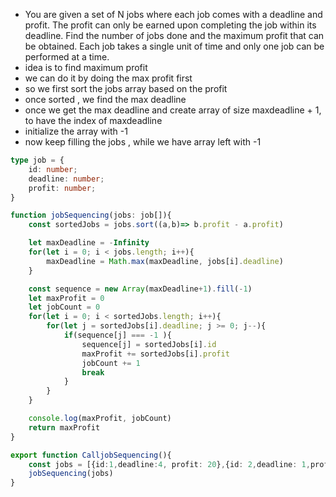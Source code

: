 - You are given a set of N jobs where each job comes with a deadline and profit. The profit can only be earned upon completing the job within its deadline. Find the number of jobs done and the maximum profit that can be obtained. Each job takes a single unit of time and only one job can be performed at a time.
- idea is to find maximum profit 
- we can do it by doing the max profit first 
- so we first sort the jobs array based on the profit
- once sorted , we find the max deadline 
- once we get the max deadline and create array of size maxdeadline + 1, to have the index of maxdeadline
- initialize the array with -1 
- now keep filling the jobs , while we have array left with -1
```ts
type job = {
    id: number;
    deadline: number;
    profit: number;
}

function jobSequencing(jobs: job[]){
    const sortedJobs = jobs.sort((a,b)=> b.profit - a.profit)

    let maxDeadline = -Infinity
    for(let i = 0; i < jobs.length; i++){
        maxDeadline = Math.max(maxDeadline, jobs[i].deadline)
    }

    const sequence = new Array(maxDeadline+1).fill(-1)
    let maxProfit = 0
    let jobCount = 0
    for(let i = 0; i < sortedJobs.length; i++){
        for(let j = sortedJobs[i].deadline; j >= 0; j--){
            if(sequence[j] === -1 ){
                sequence[j] = sortedJobs[i].id
                maxProfit += sortedJobs[i].profit
                jobCount += 1
                break
            }
        }
    }

    console.log(maxProfit, jobCount)
    return maxProfit
}

export function CalljobSequencing(){
    const jobs = [{id:1,deadline:4, profit: 20},{id: 2,deadline: 1,profit: 10},{id: 3,deadline:1,profit: 40},{id: 4,deadline:1, profit: 30}]
    jobSequencing(jobs)
}

```
